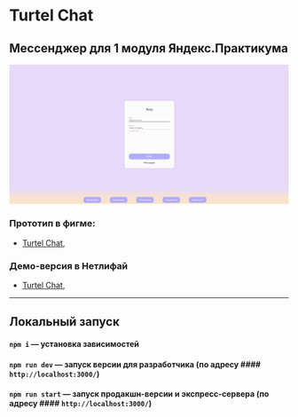 # Turtel Chat
## Мессенджер для 1 модуля Яндекс.Практикума

![preview.png](https://github.com/DieReiterin/middle.messenger.praktikum.yandex/blob/deploy/static/images/preview.png)

### **Прототип в фигме:**
- [Turtel Chat](https://www.figma.com/proto/7mFfupXYkX3Iy9iZ4iNnm1/TURTEL-CHAT?node-id=0-1&t=rD8v5FVHA5vzu38k-1),

### Демо-версия в Нетлифай
- [Turtel Chat](https://www.figma.com/proto/7mFfupXYkX3Iy9iZ4iNnm1/TURTEL-CHAT?node-id=0-1&t=rD8v5FVHA5vzu38k-1),
----------

## Локальный запуск
#### `npm i` — установка зависимостей
#### `npm run dev` — запуск версии для разработчика (по адресу #### `http://localhost:3000/`)
#### `npm run start` — запуск продакшн-версии и экспресс-сервера (по адресу #### `http://localhost:3000/`)


